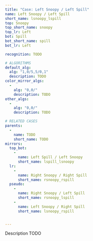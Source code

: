 ```yaml
---
title: "Case: Left Snoopy / Left Spill"
name: Left Snoopy / Left Spill
short_name: lsnoopy_lspill
top: Snoopy
top_short_name: snoopy
top_lr: Left
bot: Spill
bot_short_name: spill
bot_lr: Left

recognition: TODO

# ALGORITHMS
default_alg:
  alg: "1,0/5,5/0,1"
  description: TODO
color_mirror_algs:
  -
    alg: "0,0/"
    description: TODO
other_algs:
  -
    alg: "0,0/"
    description: TODO

# RELATED CASES
parents:
  -
    name: TODO
    short_name: TODO
mirrors:
  top_bot:
    -
      name: Left Spill / Left Snoopy
      short_name: lspill_lsnoopy
  lr:
    -
      name: Right Snoopy / Right Spill
      short_name: rsnoopy_rspill
  pseudo:
    -
      name: Right Snoopy / Left Spill
      short_name: rsnoopy_lspill
    -
      name: Left Snoopy / Right Spill
      short_name: lsnoopy_rspill


---
```


Description TODO

